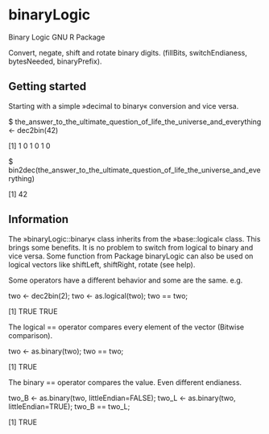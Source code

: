 binaryLogic
===========

Binary Logic GNU R Package

Convert, negate, shift and rotate binary digits.
(fillBits, switchEndianess, bytesNeeded, binaryPrefix).


Getting started
---------------

Starting with a simple »decimal to binary« conversion and vice versa.

$ the_answer_to_the_ultimate_question_of_life_the_universe_and_everything <- dec2bin(42)

[1] 1 0 1 0 1 0

$ bin2dec(the_answer_to_the_ultimate_question_of_life_the_universe_and_everything)

[1] 42


Information
-----------

The »binaryLogic::binary« class inherits from the »base::logical« class. This brings some benefits. It is no problem to switch from logical to binary and vice versa. Some function from Package binaryLogic can also be used on logical vectors like shiftLeft, shiftRight, rotate (see help).

Some operators have a different behavior and some are the same.
e.g. 

two <- dec2bin(2); two <- as.logical(two); two == two;

[1] TRUE TRUE

The logical == operator compares every element of the vector (Bitwise comparison).

two <- as.binary(two); two == two;

[1] TRUE

The binary == operator compares the value. Even different endianess.

two_B <- as.binary(two, littleEndian=FALSE); two_L <- as.binary(two, littleEndian=TRUE);  two_B == two_L;

[1] TRUE


